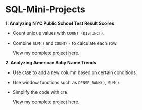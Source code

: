 # SQL-Mini-Projects


**1. Analyzing NYC Public School Test Result Scores**
   * Count unique values with ```COUNT (DISTINCT)```.
   * Combine ```SUM()``` and ```COUNT()``` to calculate each row.
  
     View my complete project [here]([url](https://github.com/aliamrod/SQL-Mini-Projects/tree/main/Analyzing%20NYC%20Public%20School%20Test%20Result%20Scores)).


**2. Analyzing American Baby Name Trends**
   * Use ```CASE``` to add a new column based on certain conditions.
   * Use window functions such as ```DENSE_RANK()```, ```SUM()```.
   * Simplify the code with ```CTE```.

     View my complete project here.
